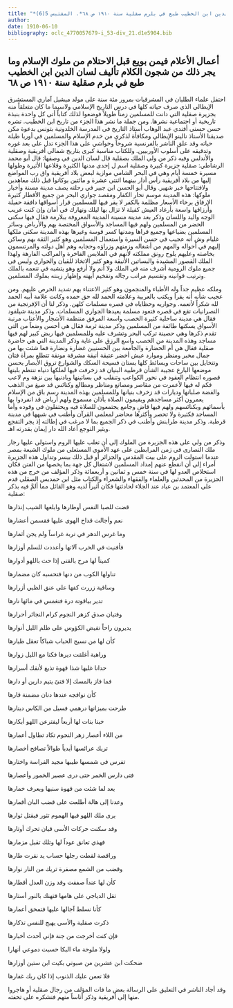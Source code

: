 ```yaml
---
title: "*مخطوطات ومطبوعات : أعمال الأعلام فيمن بويع قبل الاحتلام من ملوك الإسلام وما يجر ذلك من شجون الكلام تأليف لسان الدين ابن الخطيب طبع في بلرم صقلية سنة ١٩١٠ ص ٦٨*. المقتبس 5(6)"
author: 
date: 1910-06-10
bibliography: oclc_4770057679-i_53-div_21.d1e5904.bib
---
```




##  أعمال الأعلام   فيمن بويع قبل الاحتلام من ملوك الإسلام وما يجر ذلك من شجون الكلام  تأليف   لسان الدين ابن الخطيب  طبع في  بلرم صقلية  سنة  ١٩١٠  ص  ٦٨ 


 احتفل علماء الطليان في المشرقيات بمرور  مئة  سنة على مولد ميشيل آماري المستشرق الإيطالي الذي صرف حياته كلها في درس التاريخ الإسلامي ولاسيما ما كان متعلقاً منه بجزيرة صقلية التي دانت للمسلمين زمناً طويلاً فوضعوا لذلك كتاباً أتى كل واحدة بنبذة تاريخية أو اجتماعية نشرها. ومن جملة ما نشر هذا الجزء من تاريخ ابن الخطيب. تشره حسن حسني أفندي عبد الوهاب أستاذ التاريخ في المدرسة الخلدونية بتونس بدعوة مكن صديقنا الأستاذ نالينو الإيطالي ومكافأة لذكرى من خدم الإسلام والمسلمين في أوربا طيلة حياته وقد علق الناشر بالفرنسية شروحاً وحواشي على هذا الجزء تدل على بعد غوره وتدقيقه على أسلوب الأوربيين. وللكتاب مناسبة كبرى بتاريخ شمالي أفريقية وصقلية والأندلس وفيه ذكر من ولي الملك بصقلية قال لسان الدين في وصفها: قال أبو محمد الرشاطي: صقلية جزيرة كبيرة وصقلية اسم ل  إحدى  مدنها الكثيرة وقلاعها الأثيرة وطولها مسيرة  خمسة  أيام وهي في البحر الشامي موازية لبعض بلاد أفريقية واق رب المواضع إليها من بلاد أفريقية رأس أدار بينهما  اثنتي  عشرة  و  مائتين  يوكانوا قبل ذلك معاهدين   ولافتتاحها خبر شهير. وقال أبو الحسن ابن جبير في رحلته يصف مدينة مسنة وأخبار ملوكها: هذه المدينة موسم تحار الكفار ومقصد جواري   البحر من جميع الأقطار كثيرة الإرفاق برخاء الأسعار مظلمة بالكفر لا يقر فيها للمسلمين قرار أسواقها دافقة حفيلة وأرزاقها واسعة بأرغاد العيش كفيلة لا تزال بها ليلك ونهارك في أمان وإن كنت غريب الوجه واليد واللسان وذكر بعد مدينة مسينة المدينة المعروفة ببلارمة فقال فيها سكنى الحضر من المسلمين ولهم فيها المساجد والأسواق المختصة بهم والأرباض وسائر المسلمين بضياعها وجميع قراها ومدنها كسر قوسة وغيرها بهذه المدينة سكنى ملكها غليام وش أنه عجيب في حسن السيرة واستعمال المسلمين وهو كثير الثقة بهم وساكن إليهم في أحواله والمهم من أشغاله وزمنهم وزراؤه وحجابه وهم أهل دولته والمرتسمون بخاصته وعليهم يلوح رونق مملكته لأنهم في الملابس الفاخرة والمراكب الفارهة ولهذا الملك القصور المشيدة والبساتين الأنيقة وهو كثير الاتخاذ للقيان والجواري وليس في جميع ملوك الرومية أشرف منه في الملك ولا أنم ولا أرفع وهو يتشبه في تنعمه بالملك وترتيب قوانينه وتقسيم مراتب رجاله وتفخيم أبهته وإظهار زينته بملوك المسلمين. 

 وملكه عظيم جداً وله الأطباء والمنجمون وهو كثير الاعتناء بهم شديد الحرص عليهم. ومن عجيب شأنه أنه يقرأ ويكتب بالعربية وعلامته الحمد لله حق حمده وكانت علامة أبيه الحمد لله شكراً لأنعمه. وجواريه وحظاياه في قصره مسلمات كلهن. وذكر لنا أن الإفرنجية من النصرانيات تقع في قصره فتعود مسلمة يعيدها الجواري المسلمات. وذكر مدينة شيلفود فقال هي مدينة ساحلية كثيرة الخصب واسعة المرفق منتظمة الأشجار والأعناب مرتبة الأسواق يسكنها طائفة من المسلمين وذكر مدينة ثرمة فقال هي أحسن وضعاً من التي تقدم ذكرها وهي حصينة تركب البحر وتشرف عليه وللمسلمين فيها ربض كبير لهم فيها مساجد وهذه المدينة من الخصب واسع الرزق على غاية وذكر المدينة التي هي حاضرة صقلية فقال هي أم الحضارة والجامعة بين الحسنيين غضارة ونضارة فما شئت بها من جمال مخبر ومنظر وموارد عيش أخضر عتيقة أنيقة مشرقة مونقة تتطلع بمرأة فتان وتتخايل بين ساحات وبسائط كلها بستان فسيحة السكك والشوارع تروق الأبصار بحسن موضعها البارع عجيبة الشأن قرطبية البنيان قد زخرفت فيها لملكها دنياه تنتظم بلبتها قصوره انتظام   العقود في نحور الكواعب وتنقلب في بساتينها ويادنيها بين نزهة وم لاعب فكم له فيها لأعمرت من مقاصر ومصانع ومناظر ومطالع وكنائس قد صيغ من الذهب والفضة صلبانها وديارات قد زخرف بنيانها وللمسلمين بهذه المدينة رسم باق من الإسلام يعمرون أكثر مساجدهم ويقيمون الصلاة بأذان   مسموع ولهم أرباض قد انفردوا بها بأسمائهم وبكنائسهم ولهم فيها قاضٍ وجامع يجتمعون للصلاة فيه ويحتفلون في وقوده وأما المساجد فكثيرة ولا تحصر وأكثرها محاضر لمعلمي القرآن وأطنب في شبهها في مدينة قرطبة. وذكر مدينة طرابنش وأطنب في ذكر الجميع بما لا مرغب في إطالته إذ يجر التفجع ويثير التوجع أعاد الله دار إيمان بقدرته اهـ. 

 وذكر من ولي على هذه الجزيرة من الملوك إلى أن تغلب عليها الروم واستولى عليها رجار ملك النصارى في زمن المرابطين على عهد الأموي المستعلي من ملوك الشيعة بمصر عندما استولت الروم على بيت المقدس والجزائر أو قبل ذلك بيسر وتداول هذه الجزيرة أمراء إلى أن انقطع عنهم إمداد المسلمين لاشتغال كل جهة بما يخصها من الفتن فكان استخلاص العدو لها في سنة  خمس  و  ثمانين  و  أربعمائة  وذكر المؤلف من خرج من هذه الجزيرة من المحدثين والعلماء والفقهاء والشعراء والكتاب مثل ابن حمديس الصقلي قدم على المعتمد بن عباد عند الجلاء لحادثتها فكان أثيراً لديه وهو القائل مما ألمَّ فيه بذكر صقلية: 

 قضت للصبا النفس أوطارها   وابلغها الشيب إنذارها  

 نعم وأجالت قداح الهوى   عليها فقسمن أعشارها  

 وما غرس الدهر في تربة   غراساً ولم يجن أثمارها  

 فأفنيت في الحرب آلاتها   وأعددت للسلم أوزارها  

 كميتاً لها مرح بالفتى   إذا حث باللهو أدوارها  

 تناولها الكوب من دنها   فتحسبه كان مضمارها  

 وساقية زررت كفها   على عنق الظبي أزرارها  

 تدير بياقوتة درة   فتغمس في مائها نارها  

 وفتيان صدق كزهر النجوم   كرام النجائر أحرارها  
 
 يديرون راحاً تفيض الكؤوس   على ظلم الليل أنوارها  

 كأن لها من نسيج الحباب   شباكاً تعقل طيارها  

 وراهبة أغلقت ديرها   فكنا مع الليل زوارها  

 حدانا غليها شذا قهوة   تذيع لأنفك أسرارها  

 فما فاز بالمسك إلا فتىً   يتيم دارين أو دارها  

 كأن نوافجه عندها   دنان مضمنة قارها  
 
 طرحت بميزانها درهمي   فسيل من الكاس دينارها  

 خبنا بنات لها أربعاً   ليفترعن اللهو أبكارها  

 من اللاء أعصار زهر النجوم   تكاد تطاول أعمارها  

 تريك عرائسها أيدياً   طوالاً تصافح أخصارها  

 تفرس في شمسها طيبها   مجيد الفراسة واختارها  

 فتى دارس الخمر حتى درى   عصير الخمور وأعصارها  

 يعد لما شئت من قهوة   سنيها ويعرف خمارها  

 وعدنا إلى هالة أطلعت   على قضب البان أقمارها  

 يرى ملك اللهو فيها الهموم   تثور فيقتل ثوارها  

 وقد سكنت حركات الأسى   قيان تحرك أوتارها  

 فهذي تعانق عوداً لها   وتلك تقيل مزمارها  

 وراقصة لقطت رجلها   حساب يد نقرت طارها  

 وقضب من الشمع مصفرة   تريك من النار نوارها  

 كأن لها عنداً صفقت   وقد وزن العدل أقطارها  

 تقل الدياجي على هامها   فتهنك بالنور أستارها  

 كأنا نسلط آجالها   عليها فتمحق أعمارها  

 ذكرت صقلية والأسى   يهيج للنفس تذكارها  

 فإن كنت أخرجت من جنة   فإني أحدث أخبارها  

 ولولا ملوحة ماء البكا   حسبت دموعي أنهارا  
 
 ضحكت ابن  عشرين  من صبوتي   بكيت ابن  ستين  أوزارها  

 فلا تعمن عليك الذنوب   إذا كان ربك غفارها  

 وقد أجاد الناشر في التعليق على الرسالة بعض ما فات المؤلف من رجال صقلية أو هاجروا منها إلى أفريقية وذكر أناساً منهم فنشكره على تحفته. 
